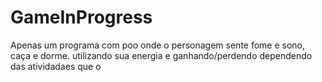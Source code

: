 # GameInProgress
Apenas um programa com poo onde o personagem sente fome e sono, caça e dorme. utilizando sua energia e ganhando/perdendo dependendo das atividadaes que o 
